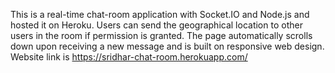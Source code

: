 This is a real-time chat-room application with Socket.IO and Node.js and hosted it on Heroku.
Users can send the geographical location to other users in the room if permission is granted.
The page automatically scrolls down upon receiving a new message and is built on responsive web design.
Website link is https://sridhar-chat-room.herokuapp.com/
